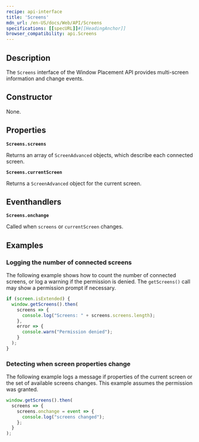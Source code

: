```yaml
---
recipe: api-interface
title: 'Screens'
mdn_url: /en-US/docs/Web/API/Screens
specifications: [[specURL]]#[[HeadingAnchor]]
browser_compatibility: api.Screens
---
```


## Description


The `Screens` interface of the Window Placement API provides multi-screen information and change events.

## Constructor

None.

## Properties

**`Screens.screens`**

Returns an array of `ScreenAdvanced` objects, which describe each connected screen.

**`Screens.currentScreen`**

Returns a `ScreenAdvanced` object for the current screen.

## Eventhandlers

**`Screens.onchange`**

Called when `screens` or `currentScreen` changes.

## Examples

### Logging the number of connected screens

The following example shows how to count the number of connected screens,
or log a warning if the permission is denied. The `getScreens()` call
may show a permission prompt if necessary.

```js
if (screen.isExtended) {
  window.getScreens().then(
    screens => {
      console.log("Screens: " + screens.screens.length);
    },
    error => {
      console.warn("Permission denied");
    }
  );
}
```

### Detecting when screen properties change

The following example logs a message if properties of the current
screen or the set of available screens changes. This example
assumes the permission was granted.

```js
window.getScreens().then(
  screens => {
    screens.onchange = event => {
      console.log("screens changed");
    };
  }
);
```
